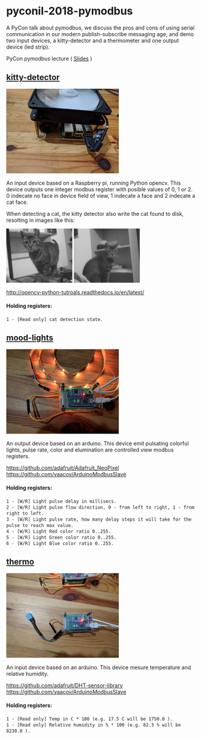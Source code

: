 # pyconil-2018-pymodbus

A PyCon talk about pymodbus, we discuss the pros and cons of using serial communication in our modern publish-subscribe messaging age, and demo two input devices, a kitty-detector and a thermometer and one output device (led strip).

PyCon pymodbus lecture ( [Slides](https://github.com/yaacov/pyconil-2018-pymodbus/blob/master/PyModbus%20-%20PyCon%20IL%202018.pdf) )

## [kitty-detector](https://github.com/yaacov/pyconil-2018-pymodbus/tree/master/kitty-detector)

![kitty-detector](/kitty-detector/kitty-detector.jpg?raw=true "kitty-detector")

An input device based on a Raspberry pi, running Python opencv. This device outputs one integer modbus register
with posible values of 0, 1 or 2. 0 indecate no face in device field of view, 1 indecate a face and 2 indecate a cat face.

When detecting a cat, the kitty detector also write the cat found to disk, resolting in images like this:

![cat](/kitty-detector/imgs/cat-1527880568.png?raw=true "cat") 
![cat](/kitty-detector/imgs/cat-1527880580.png?raw=true "cat")

http://opencv-python-tutroals.readthedocs.io/en/latest/

#### Holding registers:
```
1 - [Read only] cat detection state.
```

## [mood-lights](https://github.com/yaacov/pyconil-2018-pymodbus/tree/master/mood-lights)

![mood-lights](/mood-lights/arduino.jpg?raw=true "mood-lights")

An output device based on an arduino. This device emit pulsating colorful lights, pulse rate, color and elumination
are controlled view modbus registers.

https://github.com/adafruit/Adafruit_NeoPixel  
https://github.com/yaacov/ArduinoModbusSlave

#### Holding registers:
```
1 - [W/R] Light pulse delay in millisecs.
2 - [W/R] Light pulse flow direction, 0 - from left to right, 1 - from right to left.
3 - [W/R] Light pulse rate, how many delay steps it will take for the pulse to reach max value.
4 - [W/R] Light Red color ratio 0..255.
5 - [W/R] Light Green color ratio 0..255.
6 - [W/R] Light Blue color ratio 0..255.
```
## [thermo](https://github.com/yaacov/pyconil-2018-pymodbus/tree/master/thermo)

![thermo](/thermo/arduino.jpg?raw=true "thermo")

An input device based on an arduino. This device mesure temperature and relative humidity.

https://github.com/adafruit/DHT-sensor-library  
https://github.com/yaacov/ArduinoModbusSlave

#### Holding registers:
```
1 - [Read only] Temp in C * 100 (e.g. 17.5 C will be 1750.0 ).
1 - [Read only] Relative humidity in % * 100 (e.g. 82.3 % will be 8230.0 ).
```
